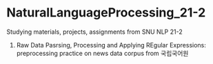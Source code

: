 # NaturalLanguageProcessing_21-2
Studying materials, projects, assignments from SNU NLP 21-2

1. Raw Data Pasrsing, Processing and Applying REgular Expressions: preprocessing practice on news data corpus from 국립국어원
